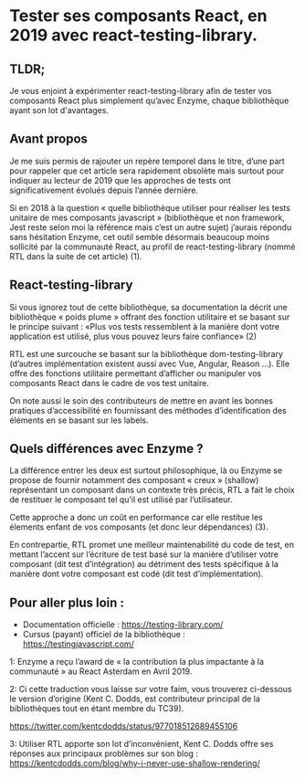 # Tester ses composants React, en 2019 avec react-testing-library.

## TLDR;
Je vous enjoint à expérimenter react-testing-library afin de tester vos composants React plus simplement qu’avec Enzyme, chaque bibliothèque ayant son lot d'avantages.

## Avant propos
Je me suis permis de rajouter un repère temporel dans le titre, d’une part pour rappeler que cet article sera rapidement obsolète mais surtout pour indiquer au lecteur de 2019 que les approches de tests ont significativement évolués depuis l’année dernière.

Si en 2018 à la question  « quelle bibliothèque utiliser pour réaliser les tests unitaire de mes composants javascript » (bibliothèque et non framework, Jest reste selon moi la référence mais c’est un autre sujet) j’aurais répondu sans hésitation Enzyme, cet outil semble désormais beaucoup moins sollicité par la communauté React, au profil de react-testing-library (nommé RTL dans la suite de cet article) (1).

## React-testing-library
Si vous ignorez tout de cette bibliothèque, sa documentation la décrit une bibliothèque « poids plume » offrant des fonction utilitaire et se basant sur le principe suivant :
 «Plus vos tests ressemblent à la manière dont votre application est utilisé, plus vous pouvez leurs faire confiance» (2)

RTL est une surcouche se basant sur la bibliothèque dom-testing-library (d’autres implémentation existent aussi avec Vue, Angular, Reason …). Elle offre des fonctions utilitaire permettant d’afficher ou manipuler vos composants React dans le cadre de vos test unitaire.

On note aussi le soin des contributeurs de mettre en avant les bonnes pratiques d’accessibilité en fournissant des méthodes d’identification des éléments en se basant sur les labels.

## Quels différences avec Enzyme ?

La différence entrer les deux est surtout philosophique, là ou Enzyme se propose de fournir notamment des composant « creux » (shallow) représentant un composant dans un contexte très précis, RTL a fait le choix de restituer le composant tel qu’il est utilisé par l’utilisateur.

Cette approche a donc un coût en performance car elle restitue les élements enfant de vos composants (et donc leur dépendances) (3).

En contrepartie, RTL promet une meilleur maintenabilité du code de test, en mettant l’accent sur l’écriture de test basé sur la manière d’utiliser votre composant (dit test d’intégration) au détriment des tests spécifique à la manière dont votre composant est codé (dit test d’implémentation).

## Pour aller plus loin :
- Documentation officielle : https://testing-library.com/
- Cursus (payant) officiel de la bibliothèque : https://testingjavascript.com/

1: Enzyme a reçu l’award de « la contribution la plus impactante à la communauté » au React Asterdam en Avril 2019.

2: Ci cette traduction vous laisse sur votre faim, vous trouverez ci-dessous le version d’origine (Kent C. Dodds, est contributeur principal de la bibliothèques tout en étant membre du TC39).

https://twitter.com/kentcdodds/status/977018512689455106

3: Utiliser RTL apporte son lot d’inconvénient, Kent C. Dodds offre ses réponses aux principaux problèmes sur son blog : https://kentcdodds.com/blog/why-i-never-use-shallow-rendering/
